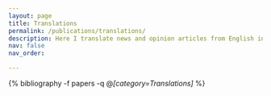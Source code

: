 ```yaml
---
layout: page
title: Translations
permalink: /publications/translations/
description: Here I translate news and opinion articles from English into Mandarin. (*) denotes original author and (†) denotes translator. Additional translated articles can be found by subscribing to the official WeChat page《今日弗大》(WeChat ID: UVaCavDaily). 
nav: false
nav_order:

---
```

<!-- _pages/translations.md -->
<div class="publications">

{% bibliography -f papers -q @*[category=Translations]* %}

</div>
